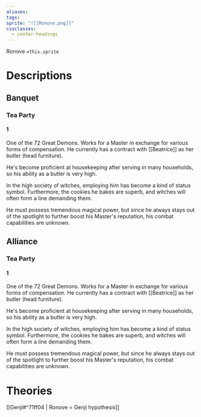 ```yaml
---
aliases: 
tags: 
sprite: "![[Ronove.png]]"
cssclasses:
  - center-headings
---
```

Ronove
`=this.sprite`
# Descriptions


## Banquet
### Tea Party
#### 1
One of the 72 Great Demons. Works for a Master in exchange for various forms of compensation. He currently has a contract with [[Beatrice]] as her butler (head furniture).

He's become proficient at housekeeping after serving in many households, so his ability as a butler is very high.

In the high society of witches, employing him has become a kind of status symbol. Furthermore, the cookies he bakes are superb, and witches will often form a line demanding them.

He must possess tremendous magical power, but since he always stays out of the spotlight to further boost his Master's reputation, his combat capabilities are unknown.
## Alliance
### Tea Party
#### 1
One of the 72 Great Demons. Works for a Master in exchange for various forms of compensation. He currently has a contract with [[Beatrice]] as her butler (head furniture).

He's become proficient at housekeeping after serving in many households, so his ability as a butler is very high.

In the high society of witches, employing him has become a kind of status symbol. Furthermore, the cookies he bakes are superb, and witches will often form a line demanding them.

He must possess tremendous magical power, but since he always stays out of the spotlight to further boost his Master's reputation, his combat capabilities are unknown.
# Theories


[[Genji#^71ff04 | Ronove = Genji hypothesis]]

